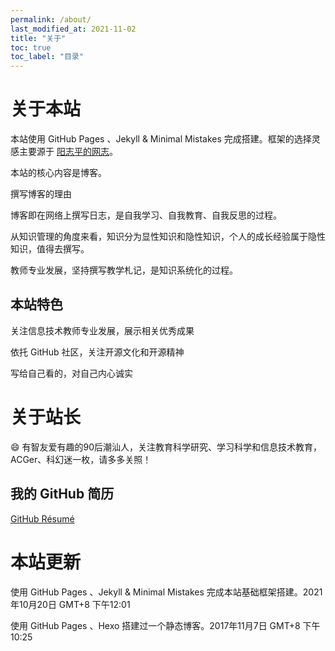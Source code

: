 ```yaml
---
permalink: /about/
last_modified_at: 2021-11-02
title: "关于"
toc: true
toc_label: "目录"
---
```


# 关于本站

本站使用 GitHub Pages 、Jekyll & Minimal Mistakes 完成搭建。框架的选择灵感主要源于 [阳志平的网志](https://www.yangzhiping.com/)。

本站的核心内容是博客。

撰写博客的理由

  博客即在网络上撰写日志，是自我学习、自我教育、自我反思的过程。

  从知识管理的角度来看，知识分为显性知识和隐性知识，个人的成长经验属于隐性知识，值得去撰写。

  教师专业发展，坚持撰写教学札记，是知识系统化的过程。

## 本站特色

关注信息技术教师专业发展，展示相关优秀成果

依托 GitHub 社区，关注开源文化和开源精神

写给自己看的，对自己内心诚实

# 关于站长

😄 有智友爱有趣的90后潮汕人，关注教育科学研究、学习科学和信息技术教育，ACGer、科幻迷一枚，请多多关照！

## 我的 GitHub 简历

[GitHub Résumé](https://resume.github.io/?huangenguo)

# 本站更新

使用 GitHub Pages 、Jekyll & Minimal Mistakes 完成本站基础框架搭建。2021年10月20日 GMT+8 下午12:01

使用 GitHub Pages 、Hexo 搭建过一个静态博客。2017年11月7日 GMT+8 下午10:25